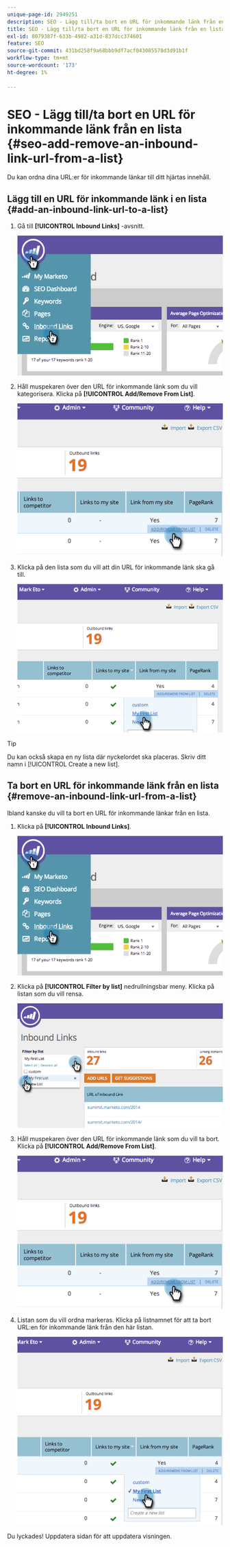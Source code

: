 ```yaml
---
unique-page-id: 2949251
description: SEO - Lägg till/ta bort en URL för inkommande länk från en lista - Marketo Docs - Produktdokumentation
title: SEO - Lägg till/ta bort en URL för inkommande länk från en lista
exl-id: 8079387f-633b-4982-a31d-837dcc374601
feature: SEO
source-git-commit: 431bd258f9a68bbb9df7acf043085578d3d91b1f
workflow-type: tm+mt
source-wordcount: '173'
ht-degree: 1%

---
```


# SEO - Lägg till/ta bort en URL för inkommande länk från en lista {#seo-add-remove-an-inbound-link-url-from-a-list}

Du kan ordna dina URL:er för inkommande länkar till ditt hjärtas innehåll.

## Lägg till en URL för inkommande länk i en lista {#add-an-inbound-link-url-to-a-list}

1. Gå till **[!UICONTROL Inbound Links]** -avsnitt.

   ![](assets/image2014-11-20-18-3a27-3a27.png)

1. Håll muspekaren över den URL för inkommande länk som du vill kategorisera. Klicka på **[!UICONTROL Add/Remove From List]**.

   ![](assets/image2014-11-20-18-3a27-3a40.png)

1. Klicka på den lista som du vill att din URL för inkommande länk ska gå till.

   ![](assets/image2014-11-20-18-3a28-3a18.png)

>[!TIP]
>
>Du kan också skapa en ny lista där nyckelordet ska placeras. Skriv ditt namn i [!UICONTROL Create a new list].

## Ta bort en URL för inkommande länk från en lista {#remove-an-inbound-link-url-from-a-list}

Ibland kanske du vill ta bort en URL för inkommande länkar från en lista.

1. Klicka på **[!UICONTROL Inbound Links]**.

   ![](assets/image2014-11-20-18-3a28-3a41.png)

1. Klicka på **[!UICONTROL Filter by list]** nedrullningsbar meny. Klicka på listan som du vill rensa.

   ![](assets/image2014-11-20-18-3a28-3a57.png)

1. Håll muspekaren över den URL för inkommande länk som du vill ta bort. Klicka på **[!UICONTROL Add/Remove From List]**.

   ![](assets/image2014-11-20-18-3a29-3a56.png)

1. Listan som du vill ordna markeras. Klicka på listnamnet för att ta bort URL:en för inkommande länk från den här listan.

   ![](assets/image2014-11-20-18-3a30-3a10.png)

Du lyckades! Uppdatera sidan för att uppdatera visningen.

